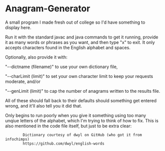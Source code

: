 # Anagram-Generator
A small program I made fresh out of college so I'd have something to display here.

Run it with the standard javac and java commands to get it running, provide it as many words or phrases as you want, and then type "x" to exit. It only accepts characters found in the English alphabet and spaces.

Optionally, also provide it with:

"--dictname (filename)" to use your own dictionary file,

"--charLimit (limit)" to set your own character limit to keep your requests moderate, and/or

"--genLimit (limit)" to cap the number of anagrams written to the results file.

All of these should fall back to their defaults should something get entered wrong, and it'll also tell you it did that.

Only begins to run poorly when you give it something using too many unqiue letters of the alphabet, which I'm trying to think of how to fix.
This is also mentioned in the code file itself, but just to be extra clear:

			Dictionary courtesy of dwyl on GitHub (who got it from infochimps)
			https://github.com/dwyl/english-words
